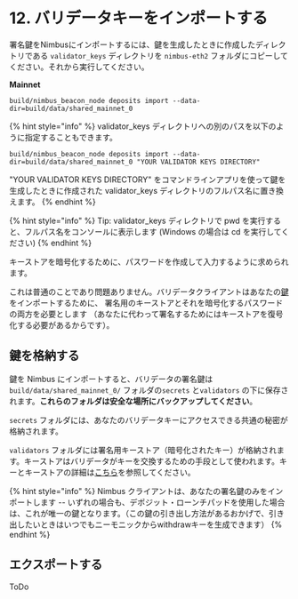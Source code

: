 # 12. バリデータキーをインポートする

署名鍵をNimbusにインポートするには、鍵を生成したときに作成したディレクトリである `validator_keys` ディレクトリを `nimbus-eth2` フォルダにコピーしてください。それから実行してください。

**Mainnet**

```text
build/nimbus_beacon_node deposits import --data-dir=build/data/shared_mainnet_0
```

{% hint style="info" %}
validator\_keys ディレクトリへの別のパスを以下のように指定することもできます。

`build/nimbus_beacon_node deposits import --data-dir=build/data/shared_mainnet_0 "YOUR VALIDATOR KEYS DIRECTORY"`

"YOUR VALIDATOR KEYS DIRECTORY" をコマンドラインアプリを使って鍵を生成したときに作成された validator\_keys ディレクトリのフルパス名に置き換えます。
{% endhint %}

{% hint style="info" %}
Tip: validator\_keys ディレクトリで pwd を実行すると、フルパス名をコンソールに表示します \(Windows の場合は cd を実行してください\)
{% endhint %}

キーストアを暗号化するために、パスワードを作成して入力するように求められます。

これは普通のことであり問題ありません。バリデータクライアントはあなたの[鍵](https://blog.ethereum.org/2020/05/21/keys/)をインポートするために、 署名用のキーストアとそれを暗号化するパスワードの両方を必要とします （あなたに代わって署名するためにはキーストアを復号化する必要があるからです）。

## 鍵を格納する

鍵を Nimbus にインポートすると、バリデータの署名鍵は`build/data/shared_mainnet_0/` フォルダの`secrets` と`validators` の下に保存されます。**これらのフォルダは安全な場所にバックアップしてください**。

`secrets` フォルダには、あなたのバリデータキーにアクセスできる共通の秘密が格納されます。

`validators` フォルダには署名用キーストア（暗号化されたキー）が格納されます。キーストアはバリデータがキーを交換するための手段として使われます。キーとキーストアの詳細は[こちら](https://blog.ethereum.org/2020/05/21/keys/)を参照してください。

{% hint style="info" %}
Nimbus クライアントは、あなたの署名鍵のみをインポートします -- いずれの場合も、デポジット・ローンチパッドを使用した場合は、これが唯一の鍵となります。（この鍵の引き出し方法があるおかげで、引き出したいときはいつでもニーモニックからwithdrawキーを生成できます）
{% endhint %}

## エクスポートする

ToDo

